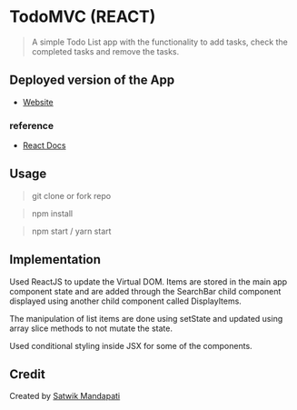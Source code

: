 # TodoMVC (REACT)

> A simple Todo List app with the functionality to add tasks, check the completed tasks and remove the tasks.

## Deployed version of the App

- [Website](https://todoreactmvc.netlify.com/)

### reference

- [React Docs](https://reactjs.org/docs/getting-started.html)

## Usage

>git clone or fork repo

>npm install

>npm start / yarn start 

## Implementation

Used ReactJS to update the Virtual DOM. Items are stored in the main app component state and are added through the SearchBar child component displayed using another child component called DisplayItems.

The manipulation of list items are done using setState and updated using array slice methods to not mutate the state.

Used conditional styling inside JSX for some of the components.

## Credit

Created by [Satwik Mandapati](http://www.wikmeister.com) 
